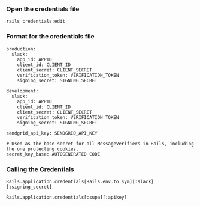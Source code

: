 ### Open the credentials file
```
rails credentials:edit
```


### Format for the credentials file
```
production:
  slack:
    app_id: APPID
    client_id: CLIENT_ID
    client_secret: CLIENT_SECRET
    verification_token: VERIFICATION_TOKEN
    signing_secret: SIGNING_SECRET

development:
  slack:
    app_id: APPID
    client_id: CLIENT_ID
    client_secret: CLIENT_SECRET
    verification_token: VERIFICATION_TOKEN
    signing_secret: SIGNING_SECRET

sendgrid_api_key: SENDGRID_API_KEY

# Used as the base secret for all MessageVerifiers in Rails, including the one protecting cookies.
secret_key_base: AUTOGENERATED CODE
```

### Calling the Credentials
```
Rails.application.credentials[Rails.env.to_sym][:slack][:signing_secret]
```

```
Rails.application.credentials[:supa][:apikey]
```